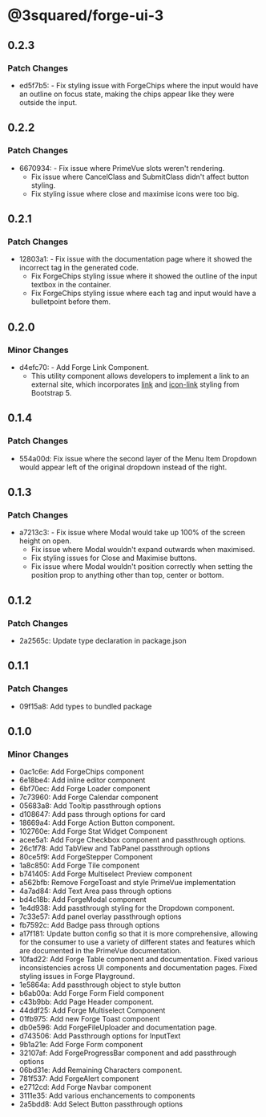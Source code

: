 # @3squared/forge-ui-3

## 0.2.3

### Patch Changes

- ed5f7b5: - Fix styling issue with ForgeChips where the input would have an outline on focus state, making the chips appear like they were outside the input.

## 0.2.2

### Patch Changes

- 6670934: - Fix issue where PrimeVue slots weren't rendering.
  - Fix issue where CancelClass and SubmitClass didn't affect button styling.
  - Fix styling issue where close and maximise icons were too big.

## 0.2.1

### Patch Changes

- 12803a1: - Fix issue with the documentation page where it showed the incorrect tag in the generated code.
  - Fix ForgeChips styling issue where it showed the outline of the input textbox in the container.
  - Fix ForgeChips styling issue where each tag and input would have a bulletpoint before them.

## 0.2.0

### Minor Changes

- d4efc70: - Add Forge Link Component.
  - This utility component allows developers to implement a link to an external site, which incorporates [link](https://getbootstrap.com/docs/5.3/utilities/link/) and [icon-link](https://getbootstrap.com/docs/5.3/helpers/icon-link/) styling from Bootstrap 5.

## 0.1.4

### Patch Changes

- 554a00d: Fix issue where the second layer of the Menu Item Dropdown would appear left of the original dropdown instead of the right.

## 0.1.3

### Patch Changes

- a7213c3: - Fix issue where Modal would take up 100% of the screen height on open.
  - Fix issue where Modal wouldn't expand outwards when maximised.
  - Fix styling issues for Close and Maximise buttons.
  - Fix issue where Modal wouldn't position correctly when setting the position prop to anything other than top, center or bottom.

## 0.1.2

### Patch Changes

- 2a2565c: Update type declaration in package.json

## 0.1.1

### Patch Changes

- 09f15a8: Add types to bundled package

## 0.1.0

### Minor Changes

- 0ac1c6e: Add ForgeChips component
- 6e18be4: Add inline editor component
- 6bf70ec: Add Forge Loader component
- 7c73960: Add Forge Calendar component
- 05683a8: Add Tooltip passthrough options
- d108647: Add pass through options for card
- 18669a4: Add Forge Action Button component.
- 102760e: Add Forge Stat Widget Component
- acee5a1: Add Forge Checkbox component and passthrough options.
- 26c1f78: Add TabView and TabPanel passthrough options
- 80ce5f9: Add ForgeStepper Component
- 1a8c850: Add Forge Tile component
- b741405: Add Forge Multiselect Preview component
- a562bfb: Remove ForgeToast and style PrimeVue implementation
- 4a7ad84: Add Text Area pass through options
- bd4c18b: Add ForgeModal component
- 1e4d938: Add passthrough styling for the Dropdown component.
- 7c33e57: Add panel overlay passthrough options
- fb7592c: Add Badge pass through options
- a17f181: Update button config so that it is more comprehensive, allowing for the consumer to use a variety of different states and features which are documented in the PrimeVue documentation.
- 10fad22: Add Forge Table component and documentation. Fixed various inconsistencies across UI components and documentation pages. Fixed styling issues in Forge Playground.
- 1e5864a: Add passthrough object to style button
- b6ab00a: Add Forge Form Field component
- c43b9bb: Add Page Header component.
- 44ddf25: Add Forge Multiselect Component
- 01fb975: Add new Forge Toast component
- db0e596: Add ForgeFileUploader and documentation page.
- d743506: Add Passthrough options for InputText
- 9b1a21e: Add Forge Form component
- 32107af: Add ForgeProgressBar component and add passthrough options
- 06bd31e: Add Remaining Characters component.
- 781f537: Add ForgeAlert component
- e2712cd: Add Forge Navbar component
- 3111e35: Add various enchancements to components
- 2a5bdd8: Add Select Button passthrough options
